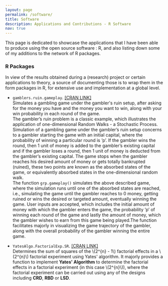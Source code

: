 ```yaml
---
layout: page
permalink: /software/
title: Software
description: Applications and Contributions - R Software
nav: true
---
```


This page is dedicated to showcase the applications that I have been able to produce using the open source software : R, and also listing down some of my additions to the network of R packages.

### R Packages

In view of the results obtained during a (research) project or certain applications to theory, a source of documenting those is to wrap them in the form packages in R, for extensive use and implementation at a global level.

* `gamblers.ruin.gameplay`. [[CRAN LINK]](https://cran.r-project.org/web/packages/gamblers.ruin.gameplay/index.html)<br />
Simulates a gambling game under the gambler's ruin setup, after asking for the money you have and the money you want to win, along with your win probability in each round of the game.<br />
The gambler’s ruin problem is a classic example, which illustrates the application of one-dimensional Random Walks - a Stochastic Process. Simulation of a gambling game under the gambler’s ruin setup concerns to a gambler starting the game with an initial capital, where the probability of winning a particular round is ’p’. If the gambler wins the round, then 1 unit of money is added to the gambler’s existing capital and if the gambler loses a round, then 1 unit of money is deducted from the gambler’s existing capital. The game stops when the gambler reaches his desired amount of money or gets totally bankrupted (ruined), these two points are known as the absorbed states of the
game, or equivalently absorbed states in the one-dimensional random walk. <br />
The function `grp.gameplay()` simulates the above described game, where the simulation runs until one of the absorbed states are reached, i.e., simulating the game until the gambler reaches to 0 money, getting ruined or wins the desired or targeted amount, eventually winning the game. User inputs are accepted, which includes the initial amount of money with which the gambler enters the game, the probability ’p’ of winning each round of the game and lastly the amount of money, which the gambler wishes to earn from this game being played.The function facilitates majorly in visualizing the game trajectory of the gambler, along with the overall probability of the gambler winning the entire game.

* `YatesAlgo.FactorialExp.SR`. [[CRAN LINK]](https://cran.r-project.org/web/packages/YatesAlgo.FactorialExp.SR/index.html)<br />
Determines the sum of squares of the \\(2^{n} - 1\\) factorial effects in a \\(2^{n}\\) factorial experiment using Yates' algorithm. It majorly provides a function to implement **Yates' Algorithm** to determine the factorial effects in a factorial experiment (in this case \\(2^{n}\\)), where the factorial experiment can be carried out using any of the designs including **CRD**, **RBD** or **LSD**.
